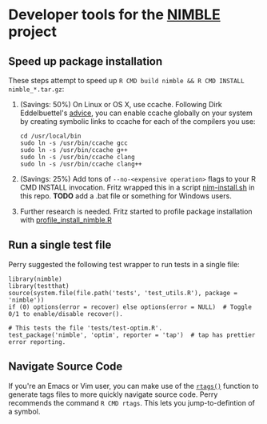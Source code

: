 # Developer tools for the [NIMBLE](http://r-nimble.org) project

## Speed up package installation

These steps attempt to speed up `R CMD build nimble && R CMD INSTALL nimble_*.tar.gz`:

1.  (Savings: 50%) On Linux or OS X, use ccache.
    Following Dirk Eddelbuettel's [advice](http://stackoverflow.com/questions/13929514/how-to-enable-ccache-on-linux), you can enable ccache globally on your system by creating symbolic links to ccache for each of the compilers you use: 

    ```{sh}
    cd /usr/local/bin
    sudo ln -s /usr/bin/ccache gcc
    sudo ln -s /usr/bin/ccache g++
    sudo ln -s /usr/bin/ccache clang
    sudo ln -s /usr/bin/ccache clang++
    ```

2.  (Savings: 25%) Add tons of `--no-<expensive operation>` flags to your R CMD INSTALL invocation.
     Fritz wrapped this in a script [nim-install.sh](nim-install.sh) in this repo.
     **TODO** add a .bat file or something for Windows users.
     
3.  Further research is needed. Fritz started to profile package installation with [profile_install_nimble.R](profile_install_nimble.R)

## Run a single test file

Perry suggested the following test wrapper to run tests in a single file:

```{r}().
library(nimble)
library(testthat)
source(system.file(file.path('tests', 'test_utils.R'), package = 'nimble'))
if (0) options(error = recover) else options(error = NULL)  # Toggle 0/1 to enable/disable recover().

# This tests the file 'tests/test-optim.R'.
test_package('nimble', 'optim', reporter = 'tap')  # tap has prettier error reporting.
```

## Navigate Source Code

If you're an Emacs or Vim user, you can make use of the [`rtags()`](https://www.rdocumentation.org/packages/utils/versions/3.3.2/topics/rtags) function to generate tags files to more quickly navigate source code.
Perry recommends the command `R CMD rtags`.
This lets you jump-to-defintion of a symbol.
